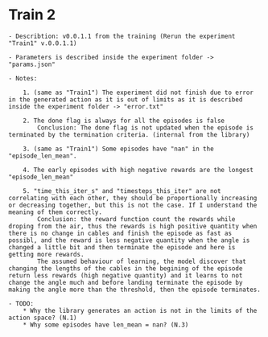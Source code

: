 # Train 2
	
	- Describtion: v0.0.1.1 from the training (Rerun the experiment "Train1" v.0.0.1.1)

	- Parameters is described inside the experiment folder -> "params.json"

	- Notes:

		1. (same as "Train1") The experiment did not finish due to error in the generated action as it is out of limits as it is described inside the experiment folder -> "error.txt"

		2. The done flag is always for all the episodes is false
			Conclusion: The done flag is not updated when the episode is terminated by the termination criteria. (internal from the library)

		3. (same as "Train1") Some episodes have "nan" in the "episode_len_mean".
		
		4. The early episodes with high negative rewards are the longest "episode_len_mean"

		5. "time_this_iter_s" and "timesteps_this_iter" are not correlating with each other, they should be proportionally increasing or decreasing together, but this is not the case. If I understand the meaning of them correctly.
			Conclusion: the reward function count the rewards while droping from the air, thus the rewards is high positive quantity when there is no change in cables and finish the episode as fast as possibl, and the reward is less negative quantity when the angle is changed a little bit and then terminate the episode and here is getting more rewards.
			The assumed behaviour of learning, the model discover that changing the lengths of the cables in the begining of the episode return less rewards (high negative quantity) and it learns to not change the angle much and before landing terminate the episode by making the angle more than the threshold, then the episode terminates.

	- TODO:
		* Why the library generates an action is not in the limits of the action space? (N.1)
		* Why some episodes have len_mean = nan? (N.3)
